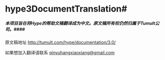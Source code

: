 # hype3DocumentTranslation#
##### 本项目旨在将Hype的帮助文稿翻译成为中文。原文稿所有权仍然归属于Tumult公司。####
原文稿地址 <http://tumult.com/hype/documentation/3.0/>

如果想加入翻译请联系 <qinyuhangxiaoxiang@gmail.com>



